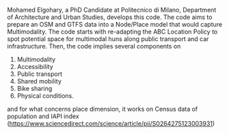 Mohamed Elgohary, a PhD Candidate at Politecnico di Milano, Department of Architecture and Urban Studies, develops this code. 
The code aims to prepare an OSM and GTFS data into a Node/Place model that would capture Multimodality. 
The code starts with re-adapting the ABC Location Policy to spot potential space for multimodal huns along public transport and car infrastructure. 
Then, the code implies several components on 
1. Multimodality
2. Accessibility
3. Public transport
4. Shared mobility
5. Bike sharing
6. Physical conditions.

and for what concerns place dimension, it works on Census data of population and IAPI index (https://www.sciencedirect.com/science/article/pii/S0264275123003931)
